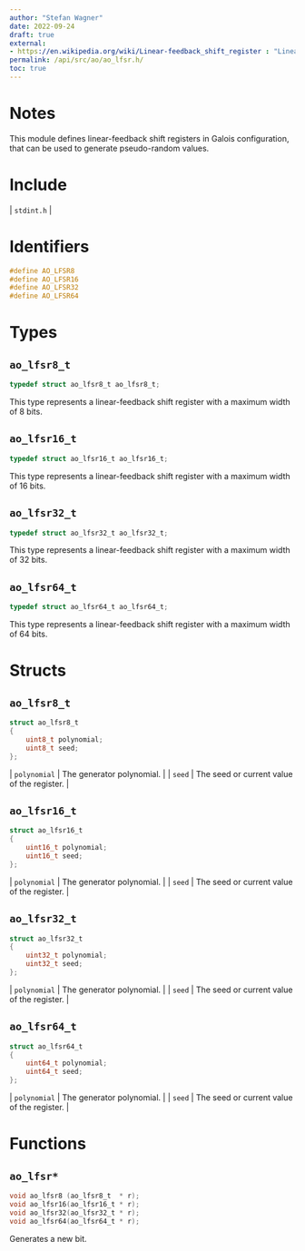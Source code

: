 ```yaml
---
author: "Stefan Wagner"
date: 2022-09-24
draft: true
external:
- https://en.wikipedia.org/wiki/Linear-feedback_shift_register : "Linear-feedback shift register"
permalink: /api/src/ao/ao_lfsr.h/
toc: true
---
```


# Notes

This module defines linear-feedback shift registers in Galois configuration, that can be used to generate pseudo-random values.

# Include

| `stdint.h` |

# Identifiers

```c
#define AO_LFSR8
#define AO_LFSR16
#define AO_LFSR32
#define AO_LFSR64
```

# Types

## `ao_lfsr8_t`

```c
typedef struct ao_lfsr8_t ao_lfsr8_t;
```

This type represents a linear-feedback shift register with a maximum width of 8 bits.

## `ao_lfsr16_t`

```c
typedef struct ao_lfsr16_t ao_lfsr16_t;
```

This type represents a linear-feedback shift register with a maximum width of 16 bits.

## `ao_lfsr32_t`

```c
typedef struct ao_lfsr32_t ao_lfsr32_t;
```

This type represents a linear-feedback shift register with a maximum width of 32 bits.

## `ao_lfsr64_t`

```c
typedef struct ao_lfsr64_t ao_lfsr64_t;
```

This type represents a linear-feedback shift register with a maximum width of 64 bits.

# Structs

## `ao_lfsr8_t`

```c
struct ao_lfsr8_t
{
    uint8_t polynomial;
    uint8_t seed;
};
```

| `polynomial` | The generator polynomial. |
| `seed` | The seed or current value of the register. |

## `ao_lfsr16_t`

```c
struct ao_lfsr16_t
{
    uint16_t polynomial;
    uint16_t seed;
};
```

| `polynomial` | The generator polynomial. |
| `seed` | The seed or current value of the register. |

## `ao_lfsr32_t`

```c
struct ao_lfsr32_t
{
    uint32_t polynomial;
    uint32_t seed;
};
```

| `polynomial` | The generator polynomial. |
| `seed` | The seed or current value of the register. |

## `ao_lfsr64_t`

```c
struct ao_lfsr64_t
{
    uint64_t polynomial;
    uint64_t seed;
};
```

| `polynomial` | The generator polynomial. |
| `seed` | The seed or current value of the register. |

# Functions

## `ao_lfsr*`

```c
void ao_lfsr8 (ao_lfsr8_t  * r);
void ao_lfsr16(ao_lfsr16_t * r);
void ao_lfsr32(ao_lfsr32_t * r);
void ao_lfsr64(ao_lfsr64_t * r);
```

Generates a new bit.
